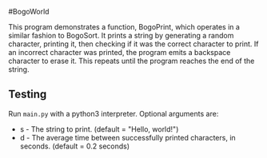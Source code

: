 #BogoWorld

This program demonstrates a function, BogoPrint, which operates in a similar fashion to BogoSort.
It prints a string by generating a random character, printing it, then checking if it was the
correct character to print. If an incorrect character was printed, the program emits a backspace
character to erase it. This repeats until the program reaches the end of the string.

## Testing

Run `main.py` with a python3 interpreter.
Optional arguments are:

* s - The string to print. (default = "Hello, world!")
* d - The average time between successfully printed characters, in seconds. (default = 0.2 seconds)
